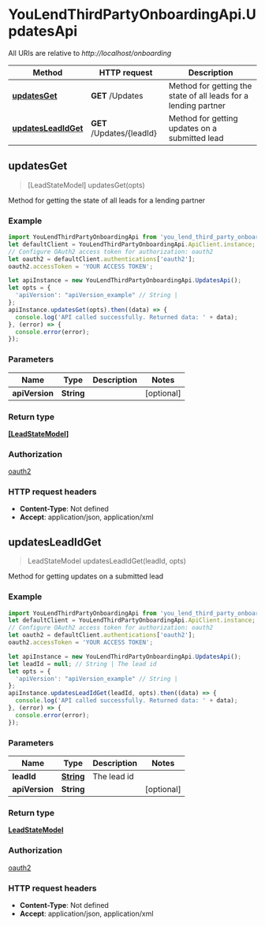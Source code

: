 # YouLendThirdPartyOnboardingApi.UpdatesApi

All URIs are relative to *http://localhost/onboarding*

Method | HTTP request | Description
------------- | ------------- | -------------
[**updatesGet**](UpdatesApi.md#updatesGet) | **GET** /Updates | Method for getting the state of all leads for a lending partner
[**updatesLeadIdGet**](UpdatesApi.md#updatesLeadIdGet) | **GET** /Updates/{leadId} | Method for getting updates on a submitted lead



## updatesGet

> [LeadStateModel] updatesGet(opts)

Method for getting the state of all leads for a lending partner

### Example

```javascript
import YouLendThirdPartyOnboardingApi from 'you_lend_third_party_onboarding_api';
let defaultClient = YouLendThirdPartyOnboardingApi.ApiClient.instance;
// Configure OAuth2 access token for authorization: oauth2
let oauth2 = defaultClient.authentications['oauth2'];
oauth2.accessToken = 'YOUR ACCESS TOKEN';

let apiInstance = new YouLendThirdPartyOnboardingApi.UpdatesApi();
let opts = {
  'apiVersion': "apiVersion_example" // String | 
};
apiInstance.updatesGet(opts).then((data) => {
  console.log('API called successfully. Returned data: ' + data);
}, (error) => {
  console.error(error);
});

```

### Parameters


Name | Type | Description  | Notes
------------- | ------------- | ------------- | -------------
 **apiVersion** | **String**|  | [optional] 

### Return type

[**[LeadStateModel]**](LeadStateModel.md)

### Authorization

[oauth2](../README.md#oauth2)

### HTTP request headers

- **Content-Type**: Not defined
- **Accept**: application/json, application/xml


## updatesLeadIdGet

> LeadStateModel updatesLeadIdGet(leadId, opts)

Method for getting updates on a submitted lead

### Example

```javascript
import YouLendThirdPartyOnboardingApi from 'you_lend_third_party_onboarding_api';
let defaultClient = YouLendThirdPartyOnboardingApi.ApiClient.instance;
// Configure OAuth2 access token for authorization: oauth2
let oauth2 = defaultClient.authentications['oauth2'];
oauth2.accessToken = 'YOUR ACCESS TOKEN';

let apiInstance = new YouLendThirdPartyOnboardingApi.UpdatesApi();
let leadId = null; // String | The lead id
let opts = {
  'apiVersion': "apiVersion_example" // String | 
};
apiInstance.updatesLeadIdGet(leadId, opts).then((data) => {
  console.log('API called successfully. Returned data: ' + data);
}, (error) => {
  console.error(error);
});

```

### Parameters


Name | Type | Description  | Notes
------------- | ------------- | ------------- | -------------
 **leadId** | [**String**](.md)| The lead id | 
 **apiVersion** | **String**|  | [optional] 

### Return type

[**LeadStateModel**](LeadStateModel.md)

### Authorization

[oauth2](../README.md#oauth2)

### HTTP request headers

- **Content-Type**: Not defined
- **Accept**: application/json, application/xml


